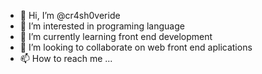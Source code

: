 - 👋 Hi, I’m @cr4sh0veride
- 👀 I’m interested in programing language
- 🌱 I’m currently learning front end development
- 💞️ I’m looking to collaborate on web front end aplications
- 📫 How to reach me ...

<!---
cr4sh0veride/cr4sh0veride is a ✨ special ✨ repository because its `README.md` (this file) appears on your GitHub profile.
You can click the Preview link to take a look at your changes.
--->
